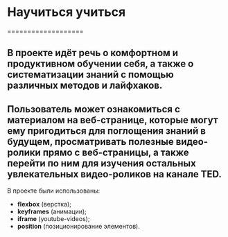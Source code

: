 # Научиться учиться 
===================

В проекте идёт речь о комфортном и продуктивном обучении себя, а также о систематизации знаний c помощью различных методов и лайфхаков.
---------

Пользователь может ознакомиться с материалом на веб-странице, которые могут ему пригодиться для поглощения знаний в будущем, просматривать полезные видео-ролики прямо с веб-страницы, а также перейти по ним для изучения остальных увлекательных видео-роликов на канале TED.
---------

В проекте были использованы:
* **flexbox** (верстка);
* **keyframes** (анимации);
* **iframe** (youtube-videos);
* **position** (позиционирование элементов).

